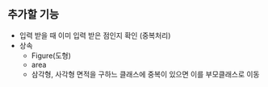 ## 추가할 기능
- 입력 받을 때 이미 입력 받은 점인지 확인 (중복처리)
- 상속
    - Figure(도형)
    - area
    - 삼각형, 사각형 면적을 구하느 클래스에 중복이 있으면 이를 부모클래스로 이동